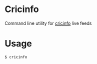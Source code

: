 Cricinfo
========

Command line utility for [cricinfo](http://cricinfo.com) live feeds

Usage
=====

```bash
$ cricinfo
```
